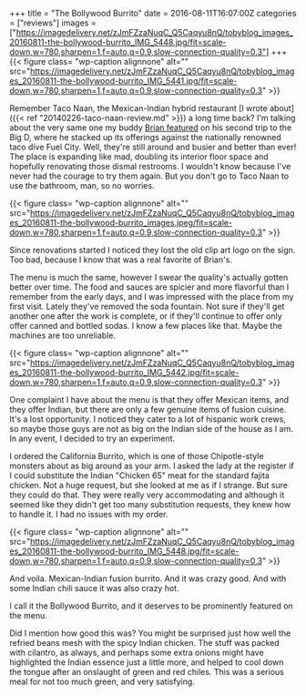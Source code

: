 +++
title = "The Bollywood Burrito"
date = 2016-08-11T16:07:00Z
categories = ["reviews"]
images = ["https://imagedelivery.net/zJmFZzaNuqC_Q5Caqyu8nQ/tobyblog_images_20160811-the-bollywood-burrito_IMG_5448.jpg/fit=scale-down,w=780,sharpen=1,f=auto,q=0.9,slow-connection-quality=0.3"]
+++
{{< figure class= "wp-caption alignnone" alt="" src="https://imagedelivery.net/zJmFZzaNuqC_Q5Caqyu8nQ/tobyblog_images_20160811-the-bollywood-burrito_IMG_5441.jpg/fit=scale-down,w=780,sharpen=1,f=auto,q=0.9,slow-connection-quality=0.3" >}}

Remember Taco Naan, the Mexican-Indian hybrid restaurant [I wrote about]({{< ref "20140226-taco-naan-review.md" >}}) a long time back? I'm talking about the very same one my buddy [Brian featured](http://www.reviewtheworld.com/2015/03/texas-taco-challenge-taco-naan-vs-fuel.html) on his second trip to the Big D, where he stacked up its offerings against the nationally renowned taco dive Fuel City. Well, they're still around and busier and better than ever! The place is expanding like mad, doubling its interior floor space and hopefully renovating those dismal restrooms. I wouldn't know because I've never had the courage to try them again. But you don't go to Taco Naan to use the bathroom, man, so no worries.

<!--more-->

{{< figure class= "wp-caption alignnone" alt="" src="https://imagedelivery.net/zJmFZzaNuqC_Q5Caqyu8nQ/tobyblog_images_20160811-the-bollywood-burrito_images.jpeg/fit=scale-down,w=780,sharpen=1,f=auto,q=0.9,slow-connection-quality=0.3" >}}

Since renovations started I noticed they lost the old clip art logo on the sign. Too bad, because I know that was a real favorite of Brian's.

The menu is much the same, however I swear the quality's actually gotten better over time. The food and sauces are spicier and more flavorful than I remember from the early days, and I was impressed with the place from my first visit. Lately they've removed the soda fountain. Not sure if they'll get another one after the work is complete, or if they'll continue to offer only offer canned and bottled sodas. I know a few places like that. Maybe the machines are too unreliable. 

{{< figure class= "wp-caption alignnone" alt="" src="https://imagedelivery.net/zJmFZzaNuqC_Q5Caqyu8nQ/tobyblog_images_20160811-the-bollywood-burrito_IMG_5442.jpg/fit=scale-down,w=780,sharpen=1,f=auto,q=0.9,slow-connection-quality=0.3" >}}

One complaint I have about the menu is that they offer Mexican items, and they offer Indian, but there are only a few genuine items of fusion cuisine. It's a lost opportunity. I noticed they cater to a lot of hispanic work crews, so maybe those guys are not as big on the Indian side of the house as I am. In any event, I decided to try an experiment.

I ordered the California Burrito, which is one of those Chipotle-style monsters about as big around as your arm. I asked the lady at the register if I could substitute the Indian "Chicken 65" meat for the standard fajita chicken. Not a huge request, but she looked at me as if I strange. But sure they could do that. They were really very accommodating and although it seemed like they didn't get too many substitution requests, they knew how to handle it. I had no issues with my order.

{{< figure class= "wp-caption alignnone" alt="" src="https://imagedelivery.net/zJmFZzaNuqC_Q5Caqyu8nQ/tobyblog_images_20160811-the-bollywood-burrito_IMG_5448.jpg/fit=scale-down,w=780,sharpen=1,f=auto,q=0.9,slow-connection-quality=0.3" >}}

And voila. Mexican-Indian fusion burrito. And it was crazy good. And with some Indian chili sauce it was also crazy hot. 

I call it the Bollywood Burrito, and it deserves to be prominently featured on the menu.

Did I mention how good this was? You might be surprised just how well the refried beans mesh with the spicy Indian chicken. The stuff was packed with cilantro, as always, and perhaps some extra onions might have highlighted the Indian essence just a little more, and helped to cool down the tongue after an onslaught of green and red chiles. This was a serious meal for not too much green, and very satisfying.
